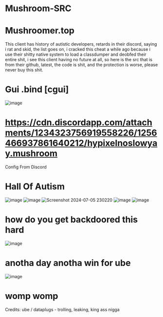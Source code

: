 # Mushroom-SRC

# Mushroomer.top
This client has history of autistic developers, retards in their discord, saying i rat and skid, the list goes on, i cracked this cheat a while ago because i use their shitty native system to load a classdumper and deobfed their entire shit, i see this client having no future at all, so here is the src that is from their github, latest, the code is shit, and the protection is worse, please never buy this shit. 


# Gui .bind [cgui]

![image](https://github.com/WalmartSolutions/Mushroom-SRC/assets/166547117/f568616a-fdc6-4328-b791-f2f4acf2e2ba)

# https://cdn.discordapp.com/attachments/1234323756919558226/1256466937861640212/hypixelnoslowyay.mushroom
Config From Discord

# Hall Of Autism

![image](https://github.com/WalmartSolutions/Mushroom-SRC/assets/166547117/f99d8500-3ef4-472b-8949-b8b34dfeb799)
![image](https://github.com/WalmartSolutions/Mushroom-SRC/assets/166547117/c6c16aa0-0627-48e4-a598-e8ebd4924996)
![Screenshot 2024-07-05 230220](https://github.com/WalmartSolutions/Mushroom-SRC/assets/166547117/79e0b9a2-0d4e-4304-8944-765d8a61e326)
![image](https://github.com/WalmartSolutions/Mushroom-SRC/assets/166547117/7fb77be2-55bc-4bc3-806d-f7c663c7b5af)
![image](https://github.com/WalmartSolutions/Mushroom-SRC/assets/166547117/afb3b373-df68-412f-a2be-aa429bd8d5de)

# how do you get backdoored this hard

![image](https://github.com/WalmartSolutions/Mushroom-SRC/assets/166547117/948efef5-824a-4f81-a9bb-3a9b326865cb)


# anotha day anotha win for ube

![image](https://github.com/WalmartSolutions/Mushroom-SRC/assets/166547117/9bd23a24-1ba1-41dd-9729-dc4adb9f15da)

# womp womp
Credits:
ube / dataplugs - trolling, leaking, king ass nigga
